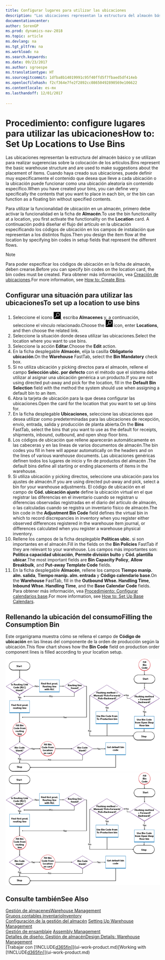 ```yaml
---
title: Configurar lugares para utilizar las ubicaciones
description: "Las ubicaciones representan la estructura del almacén básico y se utilizan para realizar sugerencias sobre la colocación de los artículos. Cuando haya creado sus ubicaciones, puede definir muy específicamente el contenido que desea que lleve a cada ubicación o la ubicación puede funcionar como una ubicación aleatoria sin contenido específico."
documentationcenter: 
author: SorenGP
ms.prod: dynamics-nav-2018
ms.topic: article
ms.devlang: na
ms.tgt_pltfrm: na
ms.workload: na
ms.search.keywords: 
ms.date: 09/23/2017
ms.author: sgroespe
ms.translationtype: HT
ms.sourcegitcommit: 1dfba8b14019991c95f40ffd5f7fbaed5df414eb
ms.openlocfilehash: f2cf364e7fe2f2892cc08650492890569e106622
ms.contentlocale: es-mx
ms.lasthandoff: 12/01/2017

---
```

# <a name="how-to-set-up-locations-to-use-bins"></a><span data-ttu-id="0768b-104">Procedimiento: configure lugares para utilizar las ubicaciones</span><span class="sxs-lookup"><span data-stu-id="0768b-104">How to: Set Up Locations to Use Bins</span></span>
<span data-ttu-id="0768b-105">Las ubicaciones representan la estructura del almacén básico y se utilizan para realizar sugerencias sobre la colocación de los artículos.</span><span class="sxs-lookup"><span data-stu-id="0768b-105">Bins represent the basic warehouse structure and are used to make suggestions about the placement of items.</span></span> <span data-ttu-id="0768b-106">Cuando haya creado sus ubicaciones, puede definir muy específicamente el contenido que desea que lleve a cada ubicación o la ubicación puede funcionar como una ubicación aleatoria sin contenido específico.</span><span class="sxs-lookup"><span data-stu-id="0768b-106">When you have created your bins, you can define very specifically the contents that you want to place in each bin, or the bin can function as a floating bin without specified contents.</span></span>  

<span data-ttu-id="0768b-107">Para utilizar la funcionalidad de ubicación en un almacén, primero debe activar la funcionalidad en la ficha de **Almacén**.</span><span class="sxs-lookup"><span data-stu-id="0768b-107">To use the bin functionality at a location, you first activate the functionality on the **Location** card.</span></span> <span data-ttu-id="0768b-108">A continuación podrá diseñar el flujo del artículo en la ubicación especificando los códigos de ubicación en los campos de instalación que representan a los distintos flujos.</span><span class="sxs-lookup"><span data-stu-id="0768b-108">Then you design the item flow at the location by specifying bin codes in setup fields that represent the different flows.</span></span>  

> [!NOTE]  
>  <span data-ttu-id="0768b-109">Para poder especificar los códigos de ubicación en la ficha de almacén, deben crearse.</span><span class="sxs-lookup"><span data-stu-id="0768b-109">Before you can specify bin codes on the location card, the bin codes must be created.</span></span> <span data-ttu-id="0768b-110">Para obtener más información, vea [Creación de ubicaciones](warehouse-how-to-create-individual-bins.md).</span><span class="sxs-lookup"><span data-stu-id="0768b-110">For more information, see [How to: Create Bins](warehouse-how-to-create-individual-bins.md).</span></span>  

## <a name="to-set-up-a-location-to-use-bins"></a><span data-ttu-id="0768b-111">Configurar una situación para utilizar las ubicaciones</span><span class="sxs-lookup"><span data-stu-id="0768b-111">To set up a location to use bins</span></span>  
1.  <span data-ttu-id="0768b-112">Seleccione el icono ![Buscar página o informe](media/ui-search/search_small.png "icono Buscar página o informe"), escriba **Almacenes** y, a continuación, seleccione el vínculo relacionado.</span><span class="sxs-lookup"><span data-stu-id="0768b-112">Choose the ![Search for Page or Report](media/ui-search/search_small.png "Search for Page or Report icon") icon, enter **Locations**, and then choose the related link.</span></span>  
2.  <span data-ttu-id="0768b-113">Seleccione la situación donde desea utilizar las ubicaciones.</span><span class="sxs-lookup"><span data-stu-id="0768b-113">Select the location where you want to use bins.</span></span>  
3.  <span data-ttu-id="0768b-114">Seleccione la acción **Editar**.</span><span class="sxs-lookup"><span data-stu-id="0768b-114">Choose the **Edit** action.</span></span>  
4.  <span data-ttu-id="0768b-115">En la ficha desplegable **Almacén**, elija la casilla **Obligatorio ubicación**.</span><span class="sxs-lookup"><span data-stu-id="0768b-115">On the **Warehouse** FastTab, select the **Bin Mandatory** check box.</span></span>  
5.  <span data-ttu-id="0768b-116">Si no utiliza ubicación y picking directos para el almacén, rellene el campo **Selección ubic. por defecto** con el método que el sistema debe utilizar al asignar una ubicación genérica a un producto.</span><span class="sxs-lookup"><span data-stu-id="0768b-116">If you are not using directed put-away and pick for the location, fill in the **Default Bin Selection** field with the method the system should use when assigning a default bin to an item.</span></span>  
6.  <span data-ttu-id="0768b-117">Abra la tarjeta de ubicación para la que desea configurar las ubicaciones.</span><span class="sxs-lookup"><span data-stu-id="0768b-117">Open the card for the location that you want to set up bins for.</span></span>
7.  <span data-ttu-id="0768b-118">En la ficha desplegable **Ubicaciones**, seleccione las ubicaciones que desea utilizar como predeterminadas para las ubicaciones de recepción, envío, entrada, salida y producción de planta abierta.</span><span class="sxs-lookup"><span data-stu-id="0768b-118">On the **Bins** FastTab, select the bins that you want to use as the default for receipts, shipments, inbound, outbound, and open shop floor bins.</span></span>  
8.  <span data-ttu-id="0768b-119">Los códigos de ubicación que rellene aparecerán automáticamente en las cabeceras y en las líneas de varios documentos de almacén.</span><span class="sxs-lookup"><span data-stu-id="0768b-119">The bin codes you fill in here will appear automatically on the headers and on the lines of various warehouse documents.</span></span> <span data-ttu-id="0768b-120">Las ubicaciones genéricas definen todos los lugares de inicio y fin de productos del almacén .</span><span class="sxs-lookup"><span data-stu-id="0768b-120">The default bins define all starting or ending placements of items in the warehouse.</span></span>  
9.  <span data-ttu-id="0768b-121">Si utiliza ubicación y picking directos, seleccione una ubicación para los ajustes de almacén.</span><span class="sxs-lookup"><span data-stu-id="0768b-121">If you are using directed put-away and pick, select a bin for your warehouse adjustments.</span></span> <span data-ttu-id="0768b-122">El código de ubicación en el campo de **Cód. ubicación ajuste** define la ubicación virtual en el que registrar las diferencias en el inventario cuando se registran u diferencias observadas registradas en el diario del artículo de almacén, o las calculadas cuando se registra un inventario físico de almacén.</span><span class="sxs-lookup"><span data-stu-id="0768b-122">The bin code in the **Adjustment Bin Code** field defines the virtual bin in which to record discrepancies in inventory when you register either observed differences registered in the warehouse item journal, or differences calculated when you register a warehouse physical inventory.</span></span>  
10. <span data-ttu-id="0768b-123">Rellene los campos de la ficha desplegable **Políticas ubic.** si son importantes en el almacén.</span><span class="sxs-lookup"><span data-stu-id="0768b-123">Fill in the fields on the **Bin Policies** FastTab if they are relevant to your warehouse.</span></span> <span data-ttu-id="0768b-124">Los campos más importantes son: **Política capacidad ubicación**, **Permite división bulto** y **Cód. plantilla ubicar**.</span><span class="sxs-lookup"><span data-stu-id="0768b-124">The most important fields are **Bin Capacity Policy**, **Allow Breakbulk**, and **Put-away Template Code** fields.</span></span>  
11. <span data-ttu-id="0768b-125">En la ficha desplegable **Almacén**, rellene los campos **Tiempo manip. alm. salida**, **Tiempo manip. alm. entrada** y **Código calendario base**.</span><span class="sxs-lookup"><span data-stu-id="0768b-125">On the **Warehouse** FastTab, fill in the **Outbound Whse. Handling Time**, **Inbound Whse. Handling Time**, and the **Base Calendar Code** fields.</span></span> <span data-ttu-id="0768b-126">Para obtener más información, vea [Procedimiento: Configurar calendarios base](across-how-to-assign-base-calendars.md).</span><span class="sxs-lookup"><span data-stu-id="0768b-126">For more information, see [How to: Set Up Base Calendars](across-how-to-assign-base-calendars.md).</span></span>

## <a name="filling-the-consumption-bin"></a><span data-ttu-id="0768b-127">Rellenando la ubicación del consumo</span><span class="sxs-lookup"><span data-stu-id="0768b-127">Filling the Consumption Bin</span></span>
<span data-ttu-id="0768b-128">Este organigrama muestra cómo se rellena el campo de **Código de ubicación** en las líneas del componente de la orden de producción según la ubicación.</span><span class="sxs-lookup"><span data-stu-id="0768b-128">This flow chart shows how the **Bin Code** field on production order component lines is filled according to your location setup.</span></span>

<span data-ttu-id="0768b-129">![Gráfico de flujo de ubicación](media/binflow.png "BinFlow")</span><span class="sxs-lookup"><span data-stu-id="0768b-129">![Bin flow chart](media/binflow.png "BinFlow")</span></span>  

## <a name="see-also"></a><span data-ttu-id="0768b-130">Consulte también</span><span class="sxs-lookup"><span data-stu-id="0768b-130">See Also</span></span>
[<span data-ttu-id="0768b-131">Gestión de almacenes</span><span class="sxs-lookup"><span data-stu-id="0768b-131">Warehouse Management</span></span>](warehouse-manage-warehouse.md)  
[<span data-ttu-id="0768b-132">Grupos contables inventario</span><span class="sxs-lookup"><span data-stu-id="0768b-132">Inventory</span></span>](inventory-manage-inventory.md)  
<span data-ttu-id="0768b-133">[Configuración de la gestión del almacén](warehouse-setup-warehouse.md)   </span><span class="sxs-lookup"><span data-stu-id="0768b-133">[Setting Up Warehouse Management](warehouse-setup-warehouse.md)   </span></span>  
<span data-ttu-id="0768b-134">[Gestión de ensamblaje](assembly-assemble-items.md)  </span><span class="sxs-lookup"><span data-stu-id="0768b-134">[Assembly Management](assembly-assemble-items.md)  </span></span>  
[<span data-ttu-id="0768b-135">Detalles de diseño: Gestión de almacén</span><span class="sxs-lookup"><span data-stu-id="0768b-135">Design Details: Warehouse Management</span></span>](design-details-warehouse-management.md)  
<span data-ttu-id="0768b-136">[Trabajar con [!INCLUDE[d365fin](includes/d365fin_md.md)]](ui-work-product.md)</span><span class="sxs-lookup"><span data-stu-id="0768b-136">[Working with [!INCLUDE[d365fin](includes/d365fin_md.md)]](ui-work-product.md)</span></span>

